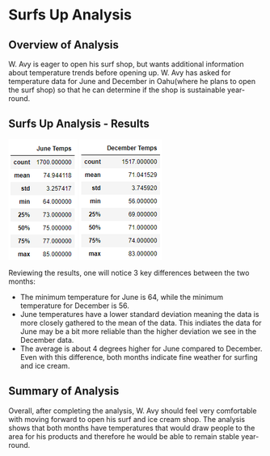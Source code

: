 # Surfs Up Analysis

## Overview of Analysis
W. Avy is eager to open his surf shop, but wants additional information about temperature trends before opening up.
W. Avy has asked for temperature data for June and December in Oahu(where he plans to open the surf shop) so that he can determine if the shop is sustainable year-round.

## Surfs Up Analysis - Results
![](images/June_Temps.png)         ![](images/December_Temps.png)  

Reviewing the results, one will notice 3 key differences between the two months:
* The minimum temperature for June is 64, while the minimum temperature for December is 56.
* June temperatures have a lower standard deviation meaning the data is more closely gathered to the mean of the data. This indiates the data for June may be a bit more reliable than the higher deviation we see in the December data.
*  The average is about 4 degrees higher for June compared to December.  Even with this difference, both months indicate fine weather for surfing and ice cream.

## Summary of Analysis
Overall, after completing the analysis, W. Avy should feel very comfortable with moving forward to open his surf and ice cream shop.  The analysis shows that both months have temperatures that would draw people to the area for his products and therefore he would be able to remain stable year-round.
